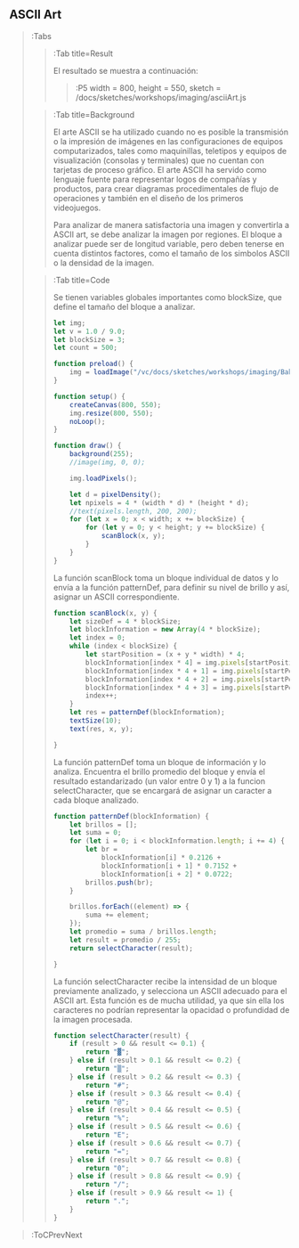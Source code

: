 
## ASCII Art

> :Tabs
> > :Tab title=Result
> >
> > El resultado se muestra a continuación:
> >
> > > :P5 width = 800, height = 550, sketch = /docs/sketches/workshops/imaging/asciiArt.js
>
> > :Tab title=Background
> >
> > El arte ASCII se ha utilizado cuando no es posible la transmisión o la impresión de imágenes en las configuraciones de equipos computarizados, tales como maquinillas, teletipos y equipos de visualización (consolas y terminales) que no cuentan con tarjetas de proceso gráfico. El arte ASCII ha servido como lenguaje fuente para representar logos de compañías y productos, para crear diagramas procedimentales de flujo de operaciones y también en el diseño de los primeros videojuegos.
> >
> > Para analizar de manera satisfactoria una imagen y convertirla a ASCII art, se debe analizar la imagen por regiones. El bloque a analizar puede ser de longitud variable, pero deben tenerse en cuenta distintos factores, como el tamaño de los simbolos ASCII o la densidad de la imagen.
> 
> > :Tab title=Code
> >
> > Se tienen variables globales importantes como blockSize, que define el tamaño del bloque a analizar.
> > 
> > ``` js
> > let img;
> > let v = 1.0 / 9.0;
> > let blockSize = 3;
> > let count = 500;
> > 
> > function preload() {
> >     img = loadImage("/vc/docs/sketches/workshops/imaging/BabyYoda.jpg");
> > }
> > 
> > function setup() {
> >     createCanvas(800, 550);
> >     img.resize(800, 550);
> >     noLoop();
> > }
> > 
> > function draw() {
> >     background(255);
> >     //image(img, 0, 0);
> > 
> >     img.loadPixels();
> > 
> >     let d = pixelDensity();
> >     let npixels = 4 * (width * d) * (height * d);
> >     //text(pixels.length, 200, 200);
> >     for (let x = 0; x < width; x += blockSize) {
> >         for (let y = 0; y < height; y += blockSize) {
> >             scanBlock(x, y);
> >         }
> >     }
> > }
> > ```
> > 
> > La función scanBlock toma un bloque individual de datos y lo envía a la función patternDef, para definir su nivel de brillo y así, asignar un ASCII correspondiente.
> >
> > ``` js
> > function scanBlock(x, y) {
> >     let sizeDef = 4 * blockSize;
> >     let blockInformation = new Array(4 * blockSize);
> >     let index = 0;
> >     while (index < blockSize) {
> >         let startPosition = (x + y * width) * 4;
> >         blockInformation[index * 4] = img.pixels[startPosition];
> >         blockInformation[index * 4 + 1] = img.pixels[startPosition + 1];
> >         blockInformation[index * 4 + 2] = img.pixels[startPosition + 2];
> >         blockInformation[index * 4 + 3] = img.pixels[startPosition + 3];
> >         index++;
> >     }
> >     let res = patternDef(blockInformation);
> >     textSize(10);
> >     text(res, x, y);
> > 
> > }
> > ```
> > 
> > La función patternDef toma un bloque de información y lo analiza. Encuentra el brillo promedio del bloque y envía el resultado estandarizado (un valor entre 0 y 1) a la funcion selectCharacter, que se encargará de asignar un caracter a cada bloque analizado.
> > 
> > ``` js
> > function patternDef(blockInformation) {
> >     let brillos = [];
> >     let suma = 0;
> >     for (let i = 0; i < blockInformation.length; i += 4) {
> >         let br =
> >             blockInformation[i] * 0.2126 +
> >             blockInformation[i + 1] * 0.7152 +
> >             blockInformation[i + 2] * 0.0722;
> >         brillos.push(br);
> >     }
> > 
> >     brillos.forEach((element) => {
> >         suma += element;
> >     });
> >     let promedio = suma / brillos.length;
> >     let result = promedio / 255;
> >     return selectCharacter(result);
> > 
> > }
> > ```
> > 
> > La función selectCharacter recibe la intensidad de un bloque previamente analizado, y selecciona un ASCII adecuado para el ASCII art. Esta función es de mucha utilidad, ya que sin ella los caracteres no podrían representar la opacidad o profundidad de la imagen procesada.
> > 
> > ``` js 
> > function selectCharacter(result) {
> >     if (result > 0 && result <= 0.1) {
> >         return "▓";
> >     } else if (result > 0.1 && result <= 0.2) {
> >         return "▒";
> >     } else if (result > 0.2 && result <= 0.3) {
> >         return "#";
> >     } else if (result > 0.3 && result <= 0.4) {
> >         return "@";
> >     } else if (result > 0.4 && result <= 0.5) {
> >         return "%";
> >     } else if (result > 0.5 && result <= 0.6) {
> >         return "E";
> >     } else if (result > 0.6 && result <= 0.7) {
> >         return "=";
> >     } else if (result > 0.7 && result <= 0.8) {
> >         return "0";
> >     } else if (result > 0.8 && result <= 0.9) {
> >         return "/";
> >     } else if (result > 0.9 && result <= 1) {
> >         return ".";
> >     }
> > }
> > ```
> 

> :ToCPrevNext



